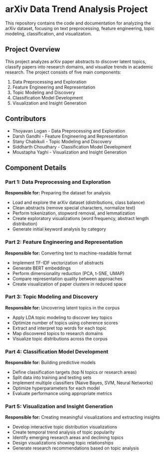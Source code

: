 # arXiv Data Trend Analysis Project

This repository contains the code and documentation for analyzing the arXiv dataset, focusing on text preprocessing, feature engineering, topic modeling, classification, and visualization.

## Project Overview

This project analyzes arXiv paper abstracts to discover latent topics, classify papers into research domains, and visualize trends in academic research. The project consists of five main components:

1. Data Preprocessing and Exploration
2. Feature Engineering and Representation
3. Topic Modeling and Discovery
4. Classification Model Development
5. Visualization and Insight Generation

## Contributors

- Thoyavan Logan - Data Preprocessing and Exploration
- Darsh Gandhi - Feature Engineering and Representation
- Stany Chabikuli - Topic Modeling and Discovery
- Siddharth Choudhary - Classification Model Development
- Moustapha Yaghi - Visualization and Insight Generation

## Component Details

### Part 1: Data Preprocessing and Exploration

**Responsible for:** Preparing the dataset for analysis

- Load and explore the arXiv dataset (distributions, class balance)
- Clean abstracts (remove special characters, normalize text)
- Perform tokenization, stopword removal, and lemmatization
- Create exploratory visualizations (word frequency, abstract length distribution)
- Generate initial keyword analysis by category

### Part 2: Feature Engineering and Representation

**Responsible for:** Converting text to machine-readable format

- Implement TF-IDF vectorization of abstracts
- Generate BERT embeddings
- Perform dimensionality reduction (PCA, t-SNE, UMAP)
- Compare representation quality between approaches
- Create visualization of paper clusters in reduced space

### Part 3: Topic Modeling and Discovery

**Responsible for:** Uncovering latent topics in the corpus

- Apply LDA topic modeling to discover key topics
- Optimize number of topics using coherence scores
- Extract and interpret top words for each topic
- Map discovered topics to research domains
- Visualize topic distributions across the corpus

### Part 4: Classification Model Development

**Responsible for:** Building predictive models

- Define classification targets (top N topics or research areas)
- Split data into training and testing sets
- Implement multiple classifiers (Naive Bayes, SVM, Neural Networks)
- Optimize hyperparameters for each model
- Evaluate performance using appropriate metrics

### Part 5: Visualization and Insight Generation

**Responsible for:** Creating meaningful visualizations and extracting insights

- Develop interactive topic distribution visualizations
- Create temporal trend analysis of topic popularity
- Identify emerging research areas and declining topics
- Design visualizations showing topic relationships
- Generate research recommendations based on topic analysis
